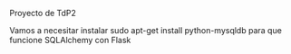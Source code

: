 Proyecto de TdP2

Vamos a necesitar instalar 
    sudo apt-get install python-mysqldb
para que funcione SQLAlchemy con Flask